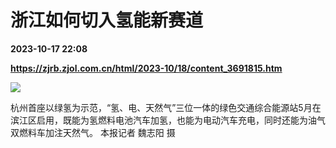 # 浙江如何切入氢能新赛道

**2023-10-17 22:08**

**https://zjrb.zjol.com.cn/html/2023-10/18/content_3691815.htm**

![](https://zjrb.zjol.com.cn/images/2023-10/18/zjrb2023101800005v01b003.jpg)

杭州首座以绿氢为示范，“氢、电、天然气”三位一体的绿色交通综合能源站5月在滨江区启用，既能为氢燃料电池汽车加氢，也能为电动汽车充电，同时还能为油气双燃料车加注天然气。 本报记者 魏志阳 摄